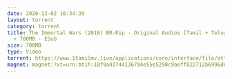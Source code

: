 ```yaml
---
date: 2020-12-02 16:34:39
layout: torrent
category: torrent
title: The Immortal Wars (2018) BR-Rip - Original Audios [Tamil + Telugu] - XviD
  - 700MB - ESub
size: 700MB
type: Video
torrent: https://www.1tamilmv.live/applications/core/interface/file/attachment.php?id=69475
magnet: magnet:?xt=urn:btih:18f9a41744136794e55e5290c9aeff822712b699&dn=www.1TamilMV.live%20-%20The%20Immortal%20Wars%20(2018)%20BR-Rip%20-%20XviD%20-%20Org%20%5bTamil%20%2b%20Telugu%5d%20-%20600MB.avi&tr=udp%3a%2f%2fp4p.arenabg.com%3a1337%2fannounce&tr=http%3a%2f%2fpow7.com%3a80%2fannounce&tr=udp%3a%2f%2ftracker.tiny-vps.com%3a6969%2fannounce&tr=http%3a%2f%2ftracker2.itzmx.com%3a6961%2fannounce&tr=udp%3a%2f%2f151.80.120.114%3a2710%2fannounce&tr=udp%3a%2f%2f9.rarbg.com%3a2790%2fannounce&tr=udp%3a%2f%2f9.rarbg.to%3a2740%2fannounce&tr=udp%3a%2f%2fopen.stealth.si%3a80%2fannounce&tr=udp%3a%2f%2ftracker.leechers-paradise.org%3a6969%2fannounce&tr=udp%3a%2f%2ftracker.opentrackr.org%3a1337%2fannounce&tr=http%3a%2f%2ft.nyaatracker.com%3a80%2fannounce
---
```

